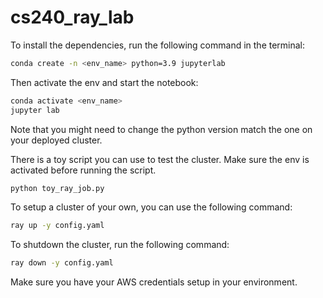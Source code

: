 # cs240_ray_lab
To install the dependencies, run the following command in the terminal:
```bash
conda create -n <env_name> python=3.9 jupyterlab 
```
Then activate the env and start the notebook:
```bash
conda activate <env_name>
jupyter lab
```

Note that you might need to change the python version match the one
on your deployed cluster.

There is a toy script you can use to test the cluster.
Make sure the env is activated before running the script.
```bash
python toy_ray_job.py
```

To setup a cluster of your own, you can use the following command:
```bash
ray up -y config.yaml
```
To shutdown the cluster, run the following command:
```bash
ray down -y config.yaml
```

Make sure you have your AWS credentials setup in your environment.